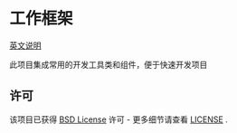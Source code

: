 # 工作框架

[英文说明](README.md)

此项目集成常用的开发工具类和组件，便于快速开发项目

## 许可

该项目已获得 [BSD License](https://opensource.org/licenses/bsd-license.php) 许可 - 更多细节请查看 [LICENSE](https://github.com/key762/WorkFrame/blob/main/LICENSE) .
